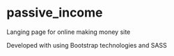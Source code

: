 # passive_income
Langing page for online making money site

Developed with using Bootstrap technologies and SASS
